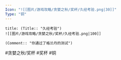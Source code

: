 ```yaml
---
Icon: "![[图片/游戏攻略/贪婪之秋/奖杯/久经考验.png|30]]"
Type: "铜"
---
```

```ad-common-bronze-trophy
title: (Title:: "久经考验")
![[图片/游戏攻略/贪婪之秋/奖杯/久经考验.png|100]]

(Comment:: "你通过了格兰丹的测试")
```

#贪婪之秋/奖杯 #奖杯 #铜
